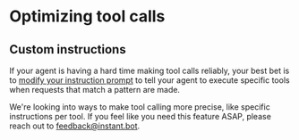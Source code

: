 # Optimizing tool calls

## Custom instructions

If your agent is having a hard time making tool calls reliably, your best bet is to [modify your instruction prompt](modifying-instruction-prompt.md) to tell your agent to execute specific tools when requests that match a pattern are made.

We're looking into ways to make tool calling more precise, like specific instructions per tool. If you feel like you need this feature ASAP, please reach out to [feedback@instant.bot](mailto:feedback@instant.bot).
